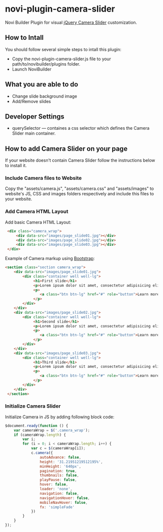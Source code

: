 # novi-plugin-camera-slider
Novi Builder Plugin for visual [jQuery Camera Slider](http://www.pixedelic.com/plugins/camera/) customization.

## How to Intall
You should follow several simple steps to intall this plugin:
* Copy the novi-plugin-camera-slider.js file to your path/to/novibuilder/plugins folder.
* Launch NoviBuilder 

## What you are able to do
* Change slide background image
* Add/Remove slides

## Developer Settings
* querySelector — containes a css selector which defines the Camera Slider main container.

## How to add Camera Slider on your page
If your website doesn't contain Camera Slider follow the instructions below to install it.

### Include Camera files to Website
Copy the "assets/camera.js", "assets/camera.css" and "assets/images" to website's JS, CSS and images folders respectively and include this files to your website.

### Add Camera HTML Layout
Add basic Camera HTML Layout:

```html
 <div class="camera_wrap">
     <div data-src="images/page_slide01.jpg"></div>
     <div data-src="images/page_slide02.jpg"></div>
     <div data-src="images/page_slide03.jpg"></div>
 </div>
```

Example of Camera markup using [Bootstrap](http://getbootstrap.com/):
```html
<section class="section camera_wrap">
    <div data-src="images/page_slide01.jpg">
        <div class="container well well-lg">
             <h1>First slide</h1>
             <p>Lorem ipsum dolor sit amet, consectetur adipisicing elit. Culpa dolorum modi possimus quidem quos reprehenderit sapiente tenetur vel. Accusantium dolorum ea eveniet fugit hic placeat praesentium, quidem similique sit veniam!</p>
             <p>
                <a class="btn btn-lg" href="#" role="button">Learn more</a>
             </p>
        </div>
    </div>
    <div data-src="images/page_slide02.jpg">
        <div class="container well well-lg">
             <h1>Second slide</h1>
             <p>Lorem ipsum dolor sit amet, consectetur adipisicing elit. Culpa dolorum modi possimus quidem quos reprehenderit sapiente tenetur vel. Accusantium dolorum ea eveniet fugit hic placeat praesentium, quidem similique sit veniam!</p>
             <p>
                <a class="btn btn-lg" href="#" role="button">Learn more</a>
             </p>
        </div>
    </div>
    <div data-src="images/page_slide03.jpg">
        <div class="container well well-lg">
             <h1>Third slide</h1>
             <p>Lorem ipsum dolor sit amet, consectetur adipisicing elit. Culpa dolorum modi possimus quidem quos reprehenderit sapiente tenetur vel. Accusantium dolorum ea eveniet fugit hic placeat praesentium, quidem similique sit veniam!</p>
             <p>
                <a class="btn btn-lg" href="#" role="button">Learn more</a>
             </p>
        </div>
    </div>
 </section>
```

### Initialize Camera Slider
Initialize Camera in JS by adding following block code:

```js
$document.ready(function () {
    var cameraWrap = $('.camera_wrap');
    if (cameraWrap.length) {
        var i;
        for (i = 0; i < cameraWrap.length; i++) {
            var c = $(cameraWrap[i]);
            c.camera({
                autoAdvance: false,
                height: '31.21951219512195%',
                minHeight: '640px',
                pagination: true,
                thumbnails: false,
                playPause: false,
                hover: false,
                loader: 'none',
                navigation: false,
                navigationHover: false,
                mobileNavHover: false,
                fx: 'simpleFade'
            })
        }		       
    }
});